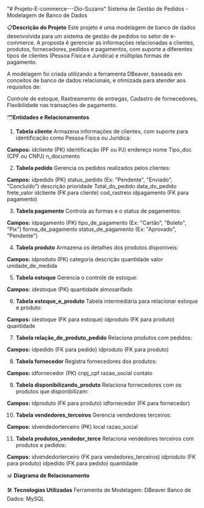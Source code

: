 "# Projeto-E-commerce---Dio-Suzano" 
Sistema de Gestão de Pedidos - Modelagem de Banco de Dados

📋**Descrição do Projeto**
Este projeto é uma modelagem de banco de dados desenvolvida para um sistema de gestão de pedidos no setor de e-commerce. A proposta é gerenciar as informações relacionadas a clientes, produtos, fornecedores, pedidos e pagamentos, com suporte a diferentes tipos de clientes (Pessoa Física e Jurídica) e múltiplas formas de pagamento.

A modelagem foi criada utilizando a ferramenta DBeaver, baseada em conceitos de banco de dados relacionais, e otimizada para atender aos requisitos de:

Controle de estoque,
Rastreamento de entregas,
Cadastro de fornecedores,
Flexibilidade nas transações de pagamento.

🗂️**Entidades e Relacionamentos**

1. **Tabela cliente**
Armazena informações de clientes, com suporte para identificação como Pessoa Física ou Jurídica:

**Campos:**
    idcliente (PK)
    identificação (PF ou PJ)
    endereço
    nome
    Tipo_doc (CPF ou CNPJ)
    n_documento

2. **Tabela pedido**
Gerencia os pedidos realizados pelos clientes:

**Campos:**
    idpedido (PK)
    status_pedido (Ex: "Pendente", "Enviado", "Concluído")
    descrição
    prioridade
    Total_do_pedido
    data_do_pedido
    frete_valor
    idcliente (FK para cliente)
    cod_rastreio
    idpagamento (FK para pagamento)

3. **Tabela pagamento**
Controla as formas e o status de pagamentos:

**Campos:**
    idpagamento (PK)
    tipo_de_pagamento (Ex: "Cartão", "Boleto", "Pix")
    forma_de_pagamento
    status_de_pagamento (Ex: "Aprovado", "Pendente")

4. **Tabela produto**
Armazena os detalhes dos produtos disponíveis:

**Campos:**
    idproduto (PK)
    categoria
    descrição
    quantidade
    valor
    unidade_de_medida

5. **Tabela estoque**
Gerencia o controle de estoque:

**Campos:**
    idestoque (PK)
    quantidade
    almoxarifado

6. **Tabela estoque_e_produto**
Tabela intermediária para relacionar estoque e produto:

**Campos:**
    idestoque (FK para estoque)
    idproduto (FK para produto)
    quantidade

7. **Tabela relação_de_produto_pedido**
Relaciona produtos com pedidos:

**Campos:**
    idpedido (FK para pedido)
    idproduto (FK para produto)

8. **Tabela fornecedor**
Registra fornecedores dos produtos:

**Campos:**
    idfornecedor (PK)
    cnpj_cpf
    razao_social
    contato

9. **Tabela disponibilizando_produto**
Relaciona fornecedores com os produtos que disponibilizam:

**Campos:**
    idproduto (FK para produto)
    idfornecedor (FK para fornecedor)

10. **Tabela vendedores_terceiros**
Gerencia vendedores terceiros:

**Campos:**
    idvendedorterceiro (PK)
    local
    razao_social

11. **Tabela produtos_vendedor_terce**
Relaciona vendedores terceiros com produtos e pedidos:

**Campos:**
    idvendedorterceiro (FK para vendedores_terceiros)
    idproduto (FK para produto)
    idpedido (FK para pedido)
    quantidade

📊 **Diagrama de Relacionamento**

🛠️ **Tecnologias Utilizadas**
Ferramenta de Modelagem: DBeaver
Banco de Dados: MySQL
